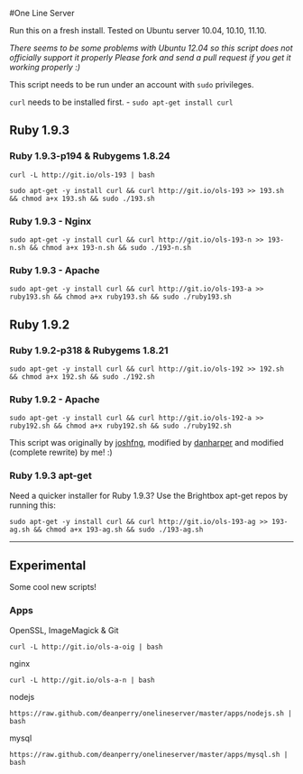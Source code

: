 #One Line Server

Run this on a fresh install. Tested on Ubuntu server 10.04, 10.10, 11.10.

*There seems to be some problems with Ubuntu 12.04 so this script does not officially support it properly*
*Please fork and send a pull request if you get it working properly :)*

This script needs to be run under an account with `sudo` privileges.

`curl` needs to be installed first. - `sudo apt-get install curl`

## Ruby 1.9.3

### Ruby 1.9.3-p194 & Rubygems 1.8.24

	curl -L http://git.io/ols-193 | bash
	
    sudo apt-get -y install curl && curl http://git.io/ols-193 >> 193.sh && chmod a+x 193.sh && sudo ./193.sh

### Ruby 1.9.3 - Nginx
    sudo apt-get -y install curl && curl http://git.io/ols-193-n >> 193-n.sh && chmod a+x 193-n.sh && sudo ./193-n.sh

### Ruby 1.9.3 - Apache
    sudo apt-get -y install curl && curl http://git.io/ols-193-a >> ruby193.sh && chmod a+x ruby193.sh && sudo ./ruby193.sh

## Ruby 1.9.2

### Ruby 1.9.2-p318 & Rubygems 1.8.21
    sudo apt-get -y install curl && curl http://git.io/ols-192 >> 192.sh && chmod a+x 192.sh && sudo ./192.sh

### Ruby 1.9.2 - Apache
    sudo apt-get -y install curl && curl http://git.io/ols-192-a >> ruby192.sh && chmod a+x ruby192.sh && sudo ./ruby192.sh


This script was originally by [joshfng](https://github.com/joshfng/railsready), modified by [danharper](https://github.com/danharper/onelineserver) and modified (complete rewrite) by me! :)


### Ruby 1.9.3 apt-get
Need a quicker installer for Ruby 1.9.3? Use the Brightbox apt-get repos by running this:

	sudo apt-get -y install curl && curl http://git.io/ols-193-ag >> 193-ag.sh && chmod a+x 193-ag.sh && sudo ./193-ag.sh 
	
	
	
---

## Experimental

Some cool new scripts!

### Apps

OpenSSL, ImageMagick & Git

	curl -L http://git.io/ols-a-oig | bash
	
nginx

	curl -L http://git.io/ols-a-n | bash
	
nodejs

	https://raw.github.com/deanperry/onelineserver/master/apps/nodejs.sh | bash

mysql

	https://raw.github.com/deanperry/onelineserver/master/apps/mysql.sh | bash